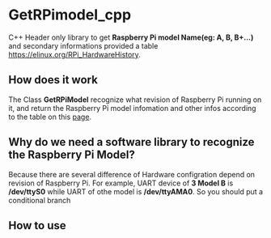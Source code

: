 # GetRPimodel_cpp
C++ Header only library to  get **Raspberry Pi model Name(eg: A, B, B+...)** and secondary informations provided a table  https://elinux.org/RPi_HardwareHistory.

## How does it work
The Class **GetRPiModel** recognize what revision of Raspberry Pi running on it, and return the Raspberry Pi model infomation and other infos according to the table on this [page](https://elinux.org/RPi_HardwareHistory).

## Why do we need a software library to recognize the Raspberry Pi Model?
Because there are several difference of Hardware configration depend on revision of Raspberry Pi. For example, UART device of **3 Model B** is **/dev/ttyS0** while UART of othe model is **/dev/ttyAMA0**. So you should put a conditional branch

## How to use




